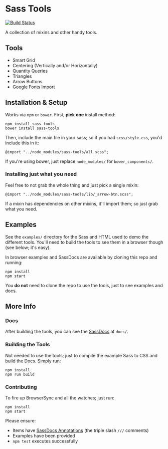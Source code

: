 # Sass Tools

[![Build Status](https://travis-ci.org/theme-tools/sass-tools.svg?branch=master)](https://travis-ci.org/theme-tools/sass-tools)

A collection of mixins and other handy tools.

## Tools

- Smart Grid
- Centering (Vertically and/or Horizontally)
- Quantity Queries
- Triangles
- Arrow Buttons
- Google Fonts Import

## Installation & Setup

Works via `npm` or `bower`. First, **pick one** install method:

	npm install sass-tools
	bower install sass-tools

Then, include the main file in your sass; so if you had `scss/style.css`, you'd include this in it:

	@import "../node_modules/sass-tools/all.scss";

If you're using bower, just replace `node_modules/` for `bower_components/`.

### Installing just what you need

Feel free to not grab the whole thing and just pick a single mixin:

	@import "../node_modules/sass-tools/lib/_arrow-btn.scss";

If a mixin has dependencies on other mixins, it'll import them; so just grab what you need.

## Examples

See the `examples/` directory for the Sass and HTML used to demo the different tools. You'll need to build the tools to see them in a browser though (see below; it's easy).

In browser examples and SassDocs are available by cloning this repo and running:

	npm install
	npm start

You **do not** need to clone the repo to use the tools, just to see examples and docs.

## More Info

### Docs

After building the tools, you can see the [SassDocs](http://sassdoc.com) at `docs/`.

### Building the Tools

Not needed to use the tools; just to compile the example Sass to CSS and build the Docs. Simply run:

	npm install
	npm run build

### Contributing

To fire up BrowserSync and all the watches; just run:

	npm install
	npm start

Please ensure:

- Items have [SassDocs Annotations](http://sassdoc.com/annotations) (the triple slash `///` comments)
- Examples have been provided
- `npm test` executes successfully

